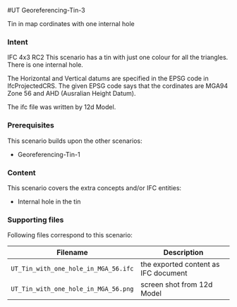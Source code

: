 
#UT Georeferencing-Tin-3 

Tin in map cordinates with one internal hole 

### Intent

IFC 4x3 RC2
This scenario has a tin with just one colour for all the triangles. 
There is one internal hole.

The Horizontal and Vertical datums are specified in the EPSG code in IfcProjectedCRS.
The given EPSG code says that the cordinates are  MGA94 Zone 56 and AHD (Ausralian Height Datum).

The ifc file was written by 12d Model. 

### Prerequisites

This scenario builds upon the other scenarios:

- Georeferencing-Tin-1

### Content

This scenario covers the extra concepts and/or IFC entities:

- Internal hole in the tin


### Supporting files

Following files correspond to this scenario:

| Filename                             | Description                               |
|--------------------------------------|-------------------------------------------|
| `UT_Tin_with_one_hole_in_MGA_56.ifc` | the exported content as IFC document      |
| `UT_Tin_with_one_hole_in_MGA_56.png` | screen shot from 12d Model                |

